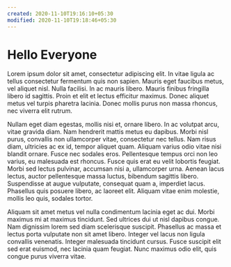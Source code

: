 ```yaml
---
created: 2020-11-10T19:16:10+05:30
modified: 2020-11-10T19:18:46+05:30
---
```


# Hello Everyone

Lorem ipsum dolor sit amet, consectetur adipiscing elit. In vitae ligula ac tellus consectetur fermentum quis non sapien. Mauris eget faucibus metus, vel aliquet nisl. Nulla facilisi. In ac mauris libero. Mauris finibus fringilla libero id sagittis. Proin et elit et lectus efficitur maximus. Donec aliquet metus vel turpis pharetra lacinia. Donec mollis purus non massa rhoncus, nec viverra elit rutrum.

Nullam eget diam egestas, mollis nisi et, ornare libero. In ac volutpat arcu, vitae gravida diam. Nam hendrerit mattis metus eu dapibus. Morbi nisl purus, convallis non ullamcorper vitae, consectetur nec tellus. Nam risus diam, ultricies ac ex id, tempor aliquet quam. Aliquam varius odio vitae nisi blandit ornare. Fusce nec sodales eros. Pellentesque tempus orci non leo varius, eu malesuada est rhoncus. Fusce quis erat eu velit lobortis feugiat. Morbi sed lectus pulvinar, accumsan nisi a, ullamcorper urna. Aenean lacus lectus, auctor pellentesque massa luctus, bibendum sagittis libero. Suspendisse at augue vulputate, consequat quam a, imperdiet lacus. Phasellus quis posuere libero, ac laoreet elit. Aliquam vitae enim molestie, mollis leo quis, sodales tortor.

Aliquam sit amet metus vel nulla condimentum lacinia eget ac dui. Morbi maximus mi at maximus tincidunt. Sed ultrices dui ut nisl dapibus congue. Nam dignissim lorem sed diam scelerisque suscipit. Phasellus ac massa et lectus porta vulputate non sit amet libero. Integer vel lacus non ligula convallis venenatis. Integer malesuada tincidunt cursus. Fusce suscipit elit sed erat euismod, nec lacinia quam feugiat. Nunc maximus odio elit, quis congue purus viverra vitae.